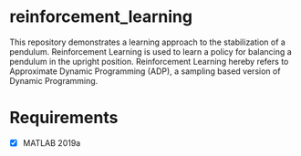 # reinforcement_learning
This repository demonstrates a learning approach to the stabilization of a pendulum. Reinforcement Learning is used to learn a policy for balancing a pendulum in the upright position. Reinforcement Learning  hereby refers to Approximate Dynamic Programming (ADP), a sampling based version of Dynamic Programming.

# Requirements
- [x] MATLAB 2019a

